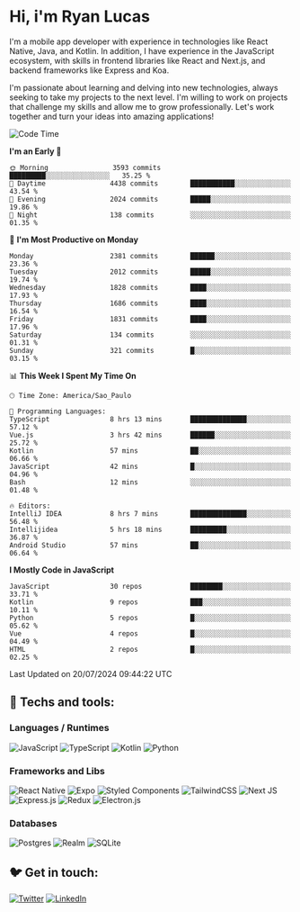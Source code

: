# Hi, i'm Ryan Lucas

I'm a mobile app developer with experience in technologies like React Native, Java, and Kotlin.
In addition, I have experience in the JavaScript ecosystem, with skills in frontend libraries like React and Next.js, and backend frameworks like Express and Koa.

I'm passionate about learning and delving into new technologies, always seeking to take my projects to the next level. I'm willing to work on projects that challenge my skills and allow me to grow professionally. Let's work together and turn your ideas into amazing applications!


<!--START_SECTION:waka-->
![Code Time](http://img.shields.io/badge/Code%20Time-448%20hrs%2017%20mins-blue)

**I'm an Early 🐤** 

```text
🌞 Morning                3593 commits        █████████░░░░░░░░░░░░░░░░   35.25 % 
🌆 Daytime                4438 commits        ███████████░░░░░░░░░░░░░░   43.54 % 
🌃 Evening                2024 commits        █████░░░░░░░░░░░░░░░░░░░░   19.86 % 
🌙 Night                  138 commits         ░░░░░░░░░░░░░░░░░░░░░░░░░   01.35 % 
```
📅 **I'm Most Productive on Monday** 

```text
Monday                   2381 commits        ██████░░░░░░░░░░░░░░░░░░░   23.36 % 
Tuesday                  2012 commits        █████░░░░░░░░░░░░░░░░░░░░   19.74 % 
Wednesday                1828 commits        ████░░░░░░░░░░░░░░░░░░░░░   17.93 % 
Thursday                 1686 commits        ████░░░░░░░░░░░░░░░░░░░░░   16.54 % 
Friday                   1831 commits        ████░░░░░░░░░░░░░░░░░░░░░   17.96 % 
Saturday                 134 commits         ░░░░░░░░░░░░░░░░░░░░░░░░░   01.31 % 
Sunday                   321 commits         █░░░░░░░░░░░░░░░░░░░░░░░░   03.15 % 
```


📊 **This Week I Spent My Time On** 

```text
🕑︎ Time Zone: America/Sao_Paulo

💬 Programming Languages: 
TypeScript               8 hrs 13 mins       ██████████████░░░░░░░░░░░   57.12 % 
Vue.js                   3 hrs 42 mins       ██████░░░░░░░░░░░░░░░░░░░   25.72 % 
Kotlin                   57 mins             ██░░░░░░░░░░░░░░░░░░░░░░░   06.66 % 
JavaScript               42 mins             █░░░░░░░░░░░░░░░░░░░░░░░░   04.96 % 
Bash                     12 mins             ░░░░░░░░░░░░░░░░░░░░░░░░░   01.48 % 

🔥 Editors: 
IntelliJ IDEA            8 hrs 7 mins        ██████████████░░░░░░░░░░░   56.48 % 
Intellijidea             5 hrs 18 mins       █████████░░░░░░░░░░░░░░░░   36.87 % 
Android Studio           57 mins             ██░░░░░░░░░░░░░░░░░░░░░░░   06.64 % 
```

**I Mostly Code in JavaScript** 

```text
JavaScript               30 repos            ████████░░░░░░░░░░░░░░░░░   33.71 % 
Kotlin                   9 repos             ███░░░░░░░░░░░░░░░░░░░░░░   10.11 % 
Python                   5 repos             █░░░░░░░░░░░░░░░░░░░░░░░░   05.62 % 
Vue                      4 repos             █░░░░░░░░░░░░░░░░░░░░░░░░   04.49 % 
HTML                     2 repos             █░░░░░░░░░░░░░░░░░░░░░░░░   02.25 % 
```




 Last Updated on 20/07/2024 09:44:22 UTC
<!--END_SECTION:waka-->

## 🔧 Techs and tools: 

### Languages / Runtimes
![JavaScript](https://img.shields.io/badge/javascript-%23323330.svg?style=for-the-badge&logo=javascript&logoColor=%23F7DF1E)
![TypeScript](https://img.shields.io/badge/typescript-%23007ACC.svg?style=for-the-badge&logo=typescript&logoColor=white)
![Kotlin](https://img.shields.io/badge/kotlin-%230095D5.svg?style=for-the-badge&logo=kotlin&logoColor=white) ![Python](https://img.shields.io/badge/python-3670A0?style=for-the-badge&logo=python&logoColor=ffdd54)

### Frameworks and Libs
![React Native](https://img.shields.io/badge/react_native-%2320232a.svg?style=for-the-badge&logo=react&logoColor=%2361DAFB)
![Expo](https://img.shields.io/badge/expo-1C1E24?style=for-the-badge&logo=expo&logoColor=#D04A37)
![Styled Components](https://img.shields.io/badge/styled--components-DB7093?style=for-the-badge&logo=styled-components&logoColor=white)
![TailwindCSS](https://img.shields.io/badge/tailwindcss-%2338B2AC.svg?style=for-the-badge&logo=tailwind-css&logoColor=white)
![Next JS](https://img.shields.io/badge/Next-black?style=for-the-badge&logo=next.js&logoColor=white)
![Express.js](https://img.shields.io/badge/express.js-%23404d59.svg?style=for-the-badge&logo=express&logoColor=%2361DAFB)
![Redux](https://img.shields.io/badge/redux-%23593d88.svg?style=for-the-badge&logo=redux&logoColor=white)
![Electron.js](https://img.shields.io/badge/Electron-191970?style=for-the-badge&logo=Electron&logoColor=white)

### Databases
![Postgres](https://img.shields.io/badge/postgres-%23316192.svg?style=for-the-badge&logo=postgresql&logoColor=white)
![Realm](https://img.shields.io/badge/Realm-39477F?style=for-the-badge&logo=realm&logoColor=white)
![SQLite](https://img.shields.io/badge/sqlite-%2307405e.svg?style=for-the-badge&logo=sqlite&logoColor=white)

## 🐦 Get in touch:

[![Twitter](https://img.shields.io/badge/Twitter-%231DA1F2.svg?style=for-the-badge&logo=Twitter&logoColor=white)](https://twitter.com/ryangst_)
[![LinkedIn](https://img.shields.io/badge/linkedin-%230077B5.svg?style=for-the-badge&logo=linkedin&logoColor=white)](https://www.linkedin.com/in/ryan-lucas-machado/)
